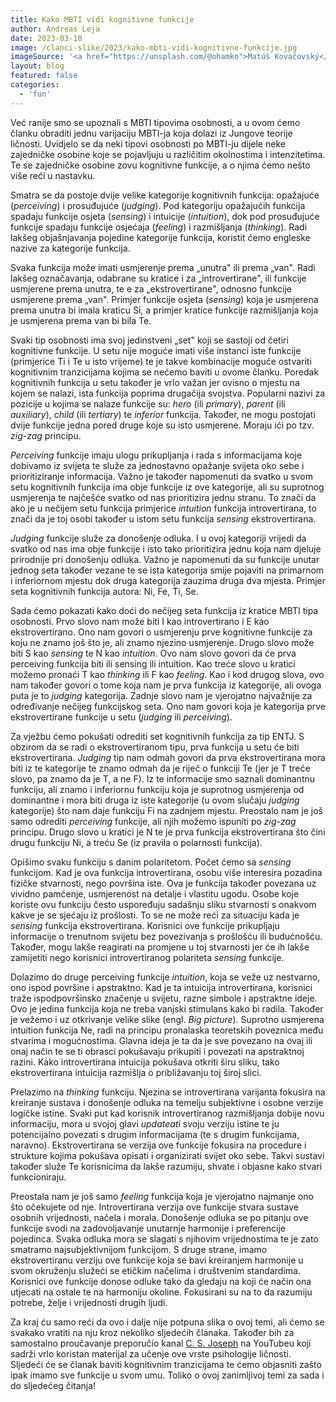 ```yaml
---
title: Kako MBTI vidi kognitivne funkcije
author: Andreas Leja
date: 2023-03-10
image: /clanci-slike/2023/kako-mbti-vidi-kognitivne-funkcije.jpg
imageSource: '<a href="https://unsplash.com/@ohamko">Matúš Kovačovský</a>, <a href="https://unsplash.com/photos/eIvLuyDjCQI">Unsplash</a>'
layout: blog
featured: false
categories:
  - 'fun'
---
```


Već ranije smo se upoznali s MBTI tipovima osobnosti, a u ovom ćemo članku obraditi jednu varijaciju MBTI-ja koja dolazi iz Jungove teorije ličnosti. Uvidjelo se da neki tipovi osobnosti po MBTI-ju dijele neke zajedničke osobine koje se pojavljuju u različitim okolnostima i intenzitetima. Te se zajedničke osobine zovu kognitivne funkcije, a o njima ćemo nešto više reći u nastavku.

Smatra se da postoje dvije velike kategorije kognitivnih funkcija: opažajuće (_perceiving_) i prosuđujuće (_judging_). Pod kategoriju opažajućih funkcija spadaju funkcije osjeta (_sensing_) i intuicije (_intuition_), dok pod prosuđujuće funkcije spadaju funkcije osjećaja (_feeling_) i razmišljanja (_thinking_). Radi lakšeg objašnjavanja pojedine kategorije funkcija, koristit ćemo engleske nazive za kategorije funkcija.

Svaka funkcija može imati usmjerenje prema „unutra" ili prema „van". Radi lakšeg označavanja, odabrane su kratice i za „introvertirane", ili funkcije usmjerene prema unutra, te e za „ekstrovertirane", odnosno funkcije usmjerene prema „van". Primjer funkcije osjeta (_sensing_) koja je usmjerena prema unutra bi imala kraticu Si, a primjer kratice funkcije razmišljanja koja je usmjerena prema van bi bila Te.

Svaki tip osobnosti ima svoj jedinstveni „set" koji se sastoji od četiri kognitivne funkcije. U setu nije moguće imati više instanci iste funkcije (primjerice Ti i Te u isto vrijeme) te je takve kombinacije moguće ostvariti kognitivnim tranzicijama kojima se nećemo baviti u ovome članku. Poredak kognitivnih funkcija u setu također je vrlo važan jer ovisno o mjestu na kojem se nalazi, ista funkcija poprima drugačija svojstva. Popularni nazivi za pozicije u kojima se nalaze funkcije su: _hero_ (ili _primary_), _parent_ (ili _auxiliary_), _child_ (ili _tertiary_) te _inferior_ funkcija. Također, ne mogu postojati dvije funkcije jedna pored druge koje su isto usmjerene. Moraju ići po tzv. _zig-zag_ principu.

_Perceiving_ funkcije imaju ulogu prikupljanja i rada s informacijama koje dobivamo iz svijeta te služe za jednostavno opažanje svijeta oko sebe i prioritiziranje informacija. Važno je također napomenuti da svatko u svom setu kognitivnih funkcija ima obje funkcije iz ove kategorije, ali su suprotnog usmjerenja te najčešće svatko od nas prioritizira jednu stranu. To znači da ako je u nečijem setu funkcija primjerice _intuition_ funkcija introvertirana, to znači da je toj osobi također u istom setu funkcija _sensing_ ekstrovertirana. 

_Judging_ funkcije služe za donošenje odluka. I u ovoj kategoriji vrijedi da svatko od nas ima obje funkcije i isto tako prioritizira jednu koja nam djeluje prirodnije pri donošenju odluka. Važno je napomenuti da su funkcije unutar jednog seta također vezane te se ista kategorija smije pojaviti na primarnom i inferiornom mjestu dok druga kategorija zauzima druga dva mjesta. Primjer seta kognitivnih funkcija autora: Ni, Fe, Ti, Se.

Sada ćemo pokazati kako doći do nečijeg seta funkcija iz kratice MBTI tipa osobnosti. Prvo slovo nam može biti I kao introvertirano i E kao ekstrovertirano. Ono nam govori o usmjerenju prve kognitivne funkcije za koju ne znamo još što je, ali znamo njezino usmjerenje. Drugo slovo može biti S kao _sensing_ te N kao _intuition_. Ovo nam slovo govori da će prva perceiving funkcija biti ili sensing ili intuition. Kao treće slovo u kratici možemo pronaći T kao _thinking_ ili F kao _feeling_. Kao i kod drugog slova, ovo nam također govori o tome koja nam je prva funkcija iz kategorije, ali ovoga puta je to _judging_ kategorija. Zadnje slovo nam je vjerojatno najvažnije za određivanje nečijeg funkcijskog seta. Ono nam govori koja je kategorija prve ekstrovertirane funkcije u setu (_judging_ ili _perceiving_). 

Za vježbu ćemo pokušati odrediti set kognitivnih funkcija za tip ENTJ. S obzirom da se radi o ekstrovertiranom tipu, prva funkcija u setu će biti ekstrovertirana. _Judging_ tip nam odmah govori da prva ekstrovertirana mora biti iz te kategorije te znamo odmah da je riječ o funkciji Te (jer je T treće slovo, pa znamo da je T, a ne F). Iz te informacije smo saznali dominantnu funkciju, ali znamo i inferiornu funkciju koja je suprotnog usmjerenja od dominantne i mora biti druga iz iste kategorije (u ovom slučaju _judging_ kategorije) što nam daje funkciju Fi na zadnjem mjestu. Preostalo nam je još samo odrediti _perceiving_ funkcije, ali njih možemo ispuniti po _zig-zag_ principu. Drugo slovo u kratici je N te je prva funkcija ekstrovertirana što čini drugu funkciju Ni, a treću Se (iz pravila o polarnosti funkcija).

Opišimo svaku funkciju s danim polaritetom. Počet ćemo sa _sensing_ funkcijom. Kad je ova funkcija introvertirana, osobu više interesira pozadina fizičke stvarnosti, nego površina iste. Ova je funkcija također povezana uz vividno pamćenje, usmjerenost na detalje i vlastitu ugodu. Osobe koje koriste ovu funkciju često uspoređuju sadašnju sliku stvarnosti s onakvom kakve je se sjećaju iz prošlosti. To se ne može reći za situaciju kada je _sensing_ funkcija ekstrovertirana. Korisnici ove funkcije prikupljaju informacije o trenutnom svijetu bez povezivanja s prošlošću ili budućnošću. Također, mogu lakše reagirati na promjene u toj stvarnosti jer će ih lakše zamijetiti nego korisnici introvertiranog polariteta _sensing_ funkcije.

Dolazimo do druge perceiving funkcije _intuition_, koja se veže uz nestvarno, ono ispod površine i apstraktno. Kad je ta intuicija introvertirana, korisnici traže ispodpovršinsko značenje u svijetu, razne simbole i apstraktne ideje. Ovo je jedina funkcija koja ne treba vanjski stimulans kako bi radila. Također je vežemo i uz otkrivanje velike slike (engl. _Big picture_). Suprotno usmjerena intuition funkcija Ne, radi na principu pronalaska teoretskih poveznica među stvarima i mogućnostima. Glavna ideja je ta da je sve povezano na ovaj ili onaj način te se ti obrasci pokušavaju prikupiti i povezati na apstraktnoj razini. Kako introvertirana intuicija pokušava otkriti širu sliku, tako ekstrovertirana intuicija razmišlja o približavanju toj široj slici.

Prelazimo na _thinking_ funkciju. Njezina se introvertirana varijanta fokusira na kreiranje sustava i donošenje odluka na temelju subjektivne i osobne verzije logičke istine. Svaki put kad korisnik introvertiranog razmišljanja dobije novu informaciju, mora u svojoj glavi _updateati_ svoju verziju istine te ju potencijalno povezati s drugim informacijama (te s drugim funkcijama, naravno). Ekstrovertirana se verzija ove funkcije fokusira na procedure i strukture kojima pokušava opisati i organizirati svijet oko sebe. Takvi sustavi također služe Te korisnicima da lakše razumiju, shvate i objasne kako stvari funkcioniraju.

Preostala nam je još samo _feeling_ funkcija koja je vjerojatno najmanje ono što očekujete od nje. Introvertirana verzija ove funkcije stvara sustave osobnih vrijednosti, načela i morala. Donošenje odluka se po pitanju ove funkcije svodi na zadovoljavanje unutarnje harmonije i preferencije pojedinca. Svaka odluka mora se slagati s njihovim vrijednostima te je zato smatramo najsubjektivnijom funkcijom. S druge strane, imamo ekstrovertiranu verziju ove funkcije koja se bavi kreiranjem harmonije u svom okruženju služeći se etičkim načelima i društvenim standardima. Korisnici ove funkcije donose odluke tako da gledaju na koji će način ona utjecati na ostale te na harmoniju okoline. Fokusirani su na to da razumiju potrebe, želje i vrijednosti drugih ljudi.

Za kraj ću samo reći da ovo i dalje nije potpuna slika o ovoj temi, ali ćemo se svakako vratiti na nju kroz nekoliko sljedećih članaka. Također bih za samostalno proučavanje preporučio kanal [C. S. Joseph](https://www.youtube.com/@CSJoseph) na YouTubeu koji sadrži vrlo koristan materijal za učenje ove vrste psihologije ličnosti. Sljedeći će se članak baviti kognitivnim tranzicijama te ćemo objasniti zašto ipak imamo sve funkcije u svom umu. Toliko o ovoj zanimljivoj temi za sada i do sljedećeg čitanja!
